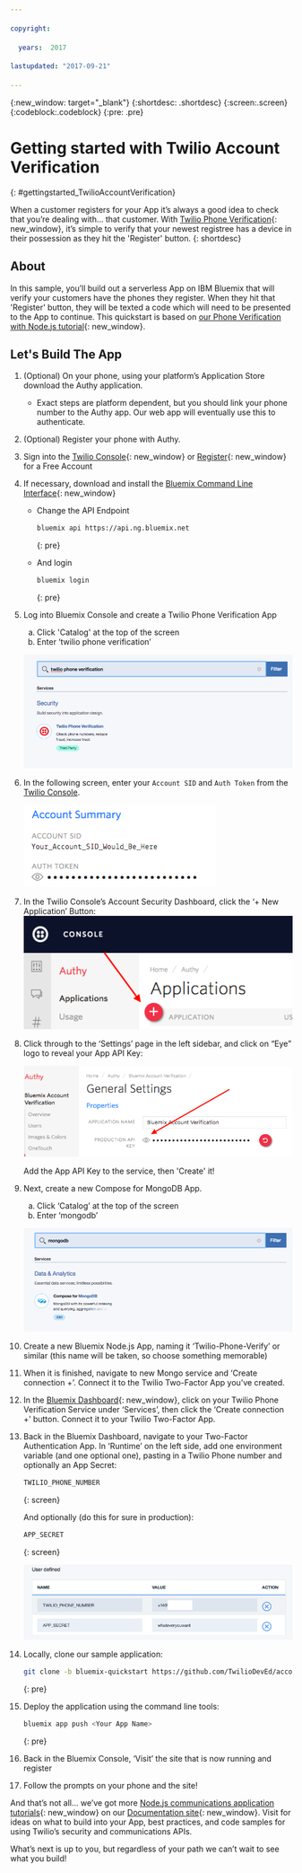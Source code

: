 ```yaml
---

copyright:

  years:  2017

lastupdated: "2017-09-21"

---
```


{:new_window: target="_blank"}
{:shortdesc: .shortdesc}
{:screen:.screen}
{:codeblock:.codeblock}
{:pre: .pre}

# Getting started with Twilio Account Verification
{: #gettingstarted_TwilioAccountVerification}


When a customer registers for your App it’s always a good idea to check that you’re
dealing with… that customer. With
[Twilio Phone Verification](https://www.twilio.com/verification){: new_window}, it’s simple to
verify that your newest registree has a device in their possession as they hit
the 'Register' button.
{: shortdesc}

## About

In this sample, you’ll build out a serverless App on IBM Bluemix that will
verify your customers have the phones they register. When they hit
that 'Register' button, they will be texted a code which will need to be
presented to the App to continue. This quickstart is based on
[our Phone Verification with Node.js tutorial](https://www.twilio.com/docs/tutorials/account-verification-node-express){: new_window}.

## Let's Build The App

1. (Optional) On your phone, using your platform’s Application Store download
   the Authy application.
   * Exact steps are platform dependent, but you should link your phone number
   to the Authy app.  Our web app will eventually use this to authenticate.

1. (Optional) Register your phone with Authy.

1. Sign into the [Twilio Console](https://www.twilio.com/console){: new_window}
   or [Register](https://www.twilio.com/try-twilio){: new_window} for a Free
   Account

1. If necessary, download and install the [Bluemix Command Line Interface](https://console.bluemix.net/docs/starters/install_cli.html){: new_window}
   - Change the API Endpoint
     ```bash
     bluemix api https://api.ng.bluemix.net
     ```
     {: pre}

   - And login
     ```bash
     bluemix login
     ```
     {: pre}

1. Log into Bluemix Console and create a Twilio Phone Verification App
      <ol type="a">
        <li>Click 'Catalog' at the top of the screen</li>
        <li>Enter ‘twilio phone verification’</li>
      </ol>

   ![Twilio app from Bluemix catalog](images/03-create-twilio-app.png)

1. In the following screen, enter your `Account SID` and `Auth Token` from the
   [Twilio Console](https://www.twilio.com/console).

   ![Configure your Twilio Credentials](images/02-twilio-credentials.png)

1. In the Twilio Console’s Account Security Dashboard, click the ‘+ New Application’ Button:
   ![Account Security Dashboard](images/authy-dashboard.png)

1. Click through to the ‘Settings’ page in the left sidebar, and click on “Eye”
   logo to reveal your App API Key:  

   ![Account Security Settings](images/authy-settings.png)

   Add the App API Key to the service, then 'Create' it!

1. Next, create a new Compose for MongoDB App.
    <ol type="a">
      <li>Click ‘Catalog’ at the top of the screen</li>
      <li>Enter ‘mongodb’</li>
    </ol>

    ![Compose MongoDB](images/compose-mongodb.png)

1. Create a new Bluemix Node.js App, naming it ‘Twilio-Phone-Verify’ or similar
   (this name will be taken, so choose something memorable)

1. When it is finished, navigate to new Mongo service and ‘Create connection +’.
   Connect it to the Twilio Two-Factor App you’ve created.

1. In the [Bluemix Dashboard](https://console.bluemix.net/dashboard/apps/){: new_window},
   click on your  Twilio Phone Verification Service under ‘Services’, then click the
   ‘Create connection +’ button.  Connect it to your Twilio Two-Factor App.

1. Back in the Bluemix Dashboard, navigate to your Two-Factor Authentication App. In
   ‘Runtime’ on the left side, add one environment variable (and one optional one),
   pasting in a Twilio Phone number and optionally an App Secret:
     ```bash
     TWILIO_PHONE_NUMBER
     ```
     {: screen}

     And optionally (do this for sure in production):

     ```bash
     APP_SECRET
     ```
     {: screen}

   ![Environment Variables](images/bluemix-dash-env-vars.png)

1. Locally, clone our sample application:

    ```bash
    git clone -b bluemix-quickstart https://github.com/TwilioDevEd/account-verification-node
    ```
    {: pre}

1. Deploy the application using the command line tools:

   ```bash
   bluemix app push <Your App Name>
   ```
   {: pre}

1. Back in the Bluemix Console, ‘Visit’ the site that is now running and register

1. Follow the prompts on your phone and the site!

And that’s not all… we’ve got more [Node.js
communications application tutorials](https://www.twilio.com/docs/tutorials?filter-language=node&order_by=-popularity_rank){: new_window} on our [Documentation site](https://www.twilio.com/docs/){: new_window}.
Visit for ideas on what to build into your App, best practices, and code
samples for using Twilio’s security and communications APIs.

What’s next is up to you, but regardless of your path we can’t wait to see what you build!
